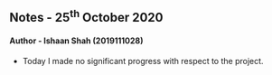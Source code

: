 ## Notes - 25<sup>th</sup> October 2020

#### Author - Ishaan Shah (2019111028)

- Today I made no significant progress with respect to the project.
